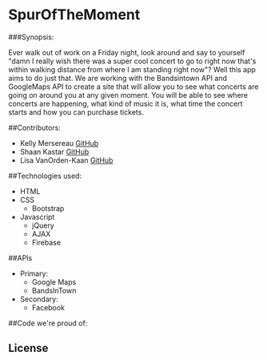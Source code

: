 # SpurOfTheMoment

###Synopsis:

Ever walk out of work on a Friday night, look around and say to yourself "damn I really wish there was a super cool concert to go to right now that's within walking distance from where I am standing right now"?  Well this app aims to do just that.  We are working with the Bandsintown API and GoogleMaps API to create a site that will allow you to see what concerts are going on around you at any given moment.  You will be able to see where concerts are happening, what kind of music it is, what time the concert starts and how you can purchase tickets.

##Contributors:

* Kelly Mersereau [GitHub](https://github.com/kellymersereau)
* Shaan Kastar [GitHub](https://github.com/shaankastuar)
* Lisa VanOrden-Kaan [GitHub](https://github.com/lvanok)

##Technologies used:

* HTML
* CSS
  * Bootstrap
* Javascript
  * jQuery
  * AJAX
  * Firebase

##APIs

* Primary:
  * Google Maps
  * BandsInTown
* Secondary:
  * Facebook

##Code we're proud of:



## License



